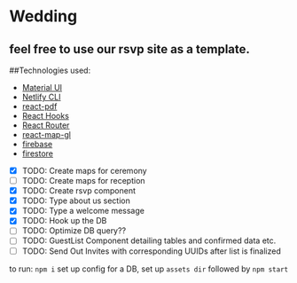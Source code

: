 # Wedding
## feel free to use our rsvp site as a template.

##Technologies used:
- [Material UI](https://material-ui.com/) 
- [Netlify CLI](www.netlify.com/‎)
- [react-pdf](https://www.npmjs.com/package/react-pdf#browserify-and-others)
- [React Hooks](https://reactjs.org/docs/hooks-intro.html)
- [React Router](https://www.npmjs.com/package/react-router)
- [react-map-gl](https://github.com/uber/react-map-gl)
- [firebase](https://www.npmjs.com/package/firebase)
- [firestore](https://firebase.google.com/)

- [x] TODO: Create maps for ceremony
- [ ] TODO: Create maps for reception
- [x] TODO: Create rsvp component
- [x] TODO: Type about us section 
- [x] TODO: Type a welcome message
- [x] TODO: Hook up the DB
- [ ] TODO: Optimize DB query??
- [ ] TODO: GuestList Component detailing tables and confirmed data etc.
- [ ] TODO: Send Out Invites with corresponding UUIDs after list is finalized 

to run: `npm i` set up config for a DB, set up `assets dir` followed by `npm start`
